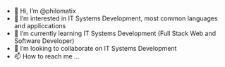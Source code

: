 - 👋 Hi, I’m @philomatix
- 👀 I’m interested in IT Systems Development, most common languages and appliccations
- 🌱 I’m currently learning IT Systems Development (Full Stack Web and Software Developer)
- 💞️ I’m looking to collaborate on IT Systems Development
- 📫 How to reach me ...

<!---
philomatix/philomatix is a ✨ special ✨ repository because its `README.md` (this file) appears on your GitHub profile.
You can click the Preview link to take a look at your changes.
--->
